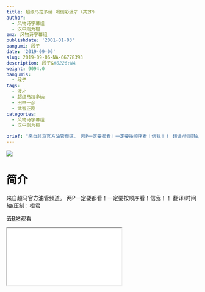 ```yaml
---
title: 超级马拉多纳 喝倒彩漫才（共2P）
author:
  - 风物诗字幕组
  - 汉中则为橙
zmz: 风物诗字幕组
publishdate: '2001-01-03'
bangumi: 段子
date: '2019-09-06'
slug: 2019-09-06-NA-66778393
description: 段子&#8226;NA
weight: 9094.0
bangumis:
  - 段子
tags:
  - 漫才
  - 超级马拉多纳
  - 田中一彦
  - 武智正刚
categories:
  - 风物诗字幕组
  - 汉中则为橙

brief: "来自超马官方油管频道。 两P一定要都看！一定要按顺序看！信我！！ 翻译/时间轴/压制：橙君"
---
```

![](https://raw.githubusercontent.com/tcgriffith/owaraisite/master/static/tmpimg/922510ecdd0c12d66fcbc532e9cc17a9ce376646.jpg.480.jpg)
# 简介  
来自超马官方油管频道。
两P一定要都看！一定要按顺序看！信我！！
翻译/时间轴/压制：橙君  

[去B站观看](https://www.bilibili.com/video/av66778393/)
<div class ="resp-container"><iframe class="testiframe" src="//player.bilibili.com/player.html?aid=66778393"", scrolling="no", allowfullscreen="true" > </iframe></div> 
